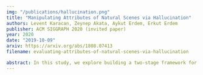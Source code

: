 ```yaml
---
img: "/publications/hallucination.png"
title: "Manipulating Attributes of Natural Scenes via Hallucination"
authors: Levent Karacan, Zeynep Akata, Aykut Erdem, Erkut Erdem
publisher: ACM SIGGRAPH 2020 (invited paper)
year: 2020
date: "2019-10-09"
arxiv: https://arxiv.org/abs/1808.07413
filename: evaluating-attributes-of-natural-scenes-via-hallucination

abstract: In this study, we explore building a two-stage framework for enabling users to directly manipulate high-level attributes of a natural scene. The key to our approach is a deep generative network which can hallucinate images of a scene as if they were taken at a different season (e.g. during winter), weather condition (e.g. in a cloudy day) or time of the day (e.g. at sunset). Once the scene is hallucinated with the given attributes, the corresponding look is then transferred to the input image while preserving the semantic details intact, giving a photo-realistic manipulation result. As the proposed framework hallucinates what the scene will look like, it does not require any reference style image as commonly utilized in most of the appearance or style transfer approaches. Moreover, it allows to simultaneously manipulate a given scene according to a diverse set of transient attributes within a single model, eliminating the need of training multiple networks per each translation task. Our comprehensive set of qualitative and quantitative results demonstrate the effectiveness of our approach against the competing methods.
---
```


